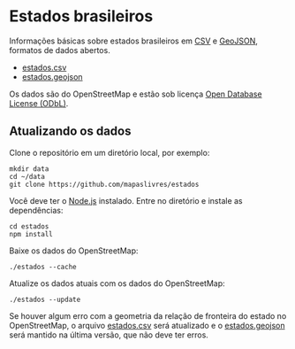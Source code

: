 # Estados brasileiros

Informações básicas sobre estados brasileiros em [CSV](https://en.wikipedia.org/wiki/Comma-separated_values) e  [GeoJSON](https://en.wikipedia.org/wiki/GeoJSON), formatos de dados abertos.

* [estados.csv]
* [estados.geojson]

Os dados são do OpenStreetMap e estão sob licença [Open Database License (ODbL)](http://wiki.openstreetmap.org/wiki/Open_Database_License).


## Atualizando os dados

Clone o repositório em um diretório local, por exemplo:

    mkdir data
    cd ~/data
    git clone https://github.com/mapaslivres/estados

Você deve ter o [Node.js](www.nodejs.org) instalado. Entre no diretório e instale as dependências:

    cd estados
    npm install

Baixe os dados do OpenStreetMap:

    ./estados --cache

Atualize os dados atuais com os dados do OpenStreetMap:

    ./estados --update

Se houver algum erro com a geometria da relação de fronteira do estado no OpenStreetMap, o arquivo [estados.csv] será atualizado e o [estados.geojson] será mantido na última versão, que não deve ter erros.


[estados.csv]: (data/estados.csv)
[estados.geojson]: (data/estados.geojson)

